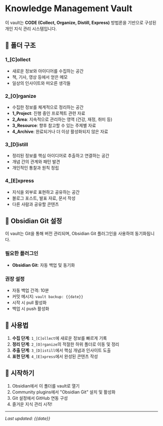 # Knowledge Management Vault

이 vault는 **CODE (Collect, Organize, Distill, Express)** 방법론을 기반으로 구성된 개인 지식 관리 시스템입니다.

## 📁 폴더 구조

### 1\_[C]ollect

- 새로운 정보와 아이디어를 수집하는 공간
- 책, 기사, 영상 등에서 얻은 메모
- 일상의 인사이트와 떠오른 생각들

### 2\_[O]rganize

- 수집한 정보를 체계적으로 정리하는 공간
- **1_Project**: 진행 중인 프로젝트 관련 자료
- **2_Area**: 지속적으로 관리하는 영역 (건강, 재정, 취미 등)
- **3_Resource**: 향후 참고할 수 있는 주제별 자료
- **4_Archive**: 완료되거나 더 이상 활성화되지 않은 자료

### 3\_[D]istill

- 정리된 정보를 핵심 아이디어로 추출하고 연결하는 공간
- 개념 간의 관계와 패턴 발견
- 개인적인 통찰과 원칙 정립

### 4\_[E]xpress

- 지식을 외부로 표현하고 공유하는 공간
- 블로그 포스트, 발표 자료, 문서 작성
- 다른 사람과 공유할 콘텐츠

## 🔧 Obsidian Git 설정

이 vault는 Git을 통해 버전 관리되며, Obsidian Git 플러그인을 사용하여 동기화됩니다.

### 필요한 플러그인

- **Obsidian Git**: 자동 백업 및 동기화

### 권장 설정

- 자동 백업 간격: 10분
- 커밋 메시지: `vault backup: {{date}}`
- 시작 시 pull 활성화
- 백업 시 push 활성화

## 📝 사용법

1. **수집 단계**: `1_[C]ollect`에 새로운 정보를 빠르게 기록
2. **정리 단계**: `2_[O]rganize`의 적절한 하위 폴더로 이동 및 정리
3. **추출 단계**: `3_[D]istill`에서 핵심 개념과 인사이트 도출
4. **표현 단계**: `4_[E]xpress`에서 완성된 콘텐츠 작성

## 🚀 시작하기

1. Obsidian에서 이 폴더를 vault로 열기
2. Community plugins에서 "Obsidian Git" 설치 및 활성화
3. Git 설정에서 GitHub 연동 구성
4. 즐거운 지식 관리 시작!

---

_Last updated: {{date}}_
